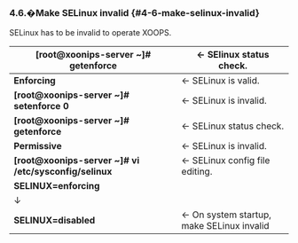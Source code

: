 ### 4.6.�Make SELinux invalid {#4-6-make-selinux-invalid}

SELinux has to be invalid to operate XOOPS.

| **[root@xoonips-server ~]# getenforce** | ← SElinux status check. |
| --- | --- |
| **Enforcing** | ← SELinux is valid. |
| **[root@xoonips-server ~]# setenforce 0** | ← SELinux is invalid. |
| **[root@xoonips-server ~]# getenforce** | ← SELinux status check. |
| **Permissive** | ← SELinux is invalid. |
| **[root@xoonips-server ~]# vi /etc/sysconfig/selinux** | ← SELinux config file editing. |
| **SELINUX=enforcing** |
| ↓ |
| **SELINUX=disabled** | ← On system startup, make SELinux invalid |